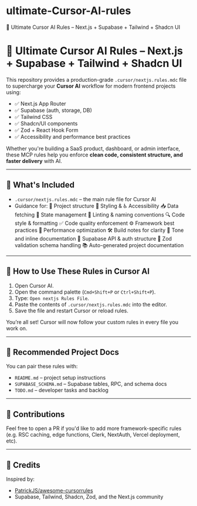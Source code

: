 # ultimate-Cursor-AI-rules
🧠 Ultimate Cursor AI Rules – Next.js + Supabase + Tailwind + Shadcn UI
# 🧠 Ultimate Cursor AI Rules – Next.js + Supabase + Tailwind + Shadcn UI

This repository provides a production-grade `.cursor/nextjs.rules.mdc` file to supercharge your **Cursor AI** workflow for modern frontend projects using:

- ✅ Next.js App Router
- ✅ Supabase (auth, storage, DB)
- ✅ Tailwind CSS
- ✅ Shadcn/UI components
- ✅ Zod + React Hook Form
- ✅ Accessibility and performance best practices

Whether you're building a SaaS product, dashboard, or admin interface, these MCP rules help you enforce **clean code, consistent structure, and faster delivery** with AI.

---

## 📂 What's Included

- `.cursor/nextjs.rules.mdc` – the main rule file for Cursor AI
- Guidance for:
    📁 Project structure
    🎨 Styling & ♿ Accessibility
    📥 Data fetching
    🔁 State management
    🧹 Linting & naming conventions
    🔍 Code style & formatting
    ✅ Code quality enforcement
    ⚙️ Framework best practices
    🚀 Performance optimization
    🛠️ Build notes for clarity
    💬 Tone and inline documentation
    🧬 Supabase API & auth structure
    🧾 Zod validation schema handling
    📚 Auto-generated project documentation

---

## 🚀 How to Use These Rules in Cursor AI

1. Open Cursor AI.
2. Open the command palette (`Cmd+Shift+P` or `Ctrl+Shift+P`).
3. Type: `Open nextjs Rules File`.
4. Paste the contents of `.cursor/nextjs.rules.mdc` into the editor.
5. Save the file and restart Cursor or reload rules.

You’re all set! Cursor will now follow your custom rules in every file you work on.

---

## 📘 Recommended Project Docs

You can pair these rules with:
- `README.md` – project setup instructions
- `SUPABASE_SCHEMA.md` – Supabase tables, RPC, and schema docs
- `TODO.md` – developer tasks and backlog

---

## 🤝 Contributions

Feel free to open a PR if you'd like to add more framework-specific rules (e.g. RSC caching, edge functions, Clerk, NextAuth, Vercel deployment, etc).

---

## 🧵 Credits

Inspired by:
- [PatrickJS/awesome-cursorrules](https://github.com/PatrickJS/awesome-cursorrules)
- Supabase, Tailwind, Shadcn, Zod, and the Next.js community
